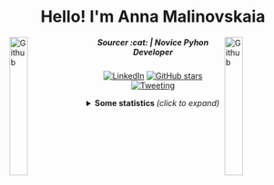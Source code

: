 <h1 align="center">Hello! I'm Anna Malinovskaia</h1>
<a href="url"><img align="left" alt="Github" src="https://octodex.github.com/images/pythocat.png"
                                                  width="25%"/></a>
                                                  
<!-- Any image aligned to the right. Beware the width
<img width="25%" align="right" alt="Github" src="https://octodex.github.com/images/collabocats.jpg" />
-->
<a href="url"><img align="right" alt="Github" src="https://octodex.github.com/images/collabocats.jpg"
                                                  width="25%"/></a>   
                                                  
<h5 align="center">Sourcer :cat: | Novice Pyhon Developer</h5>

<p align="center">
<a align="center" href="https://www.linkedin.com/in/anmalinovskaja/"><img align="center" alt="LinkedIn"
                                                                                   src="https://img.shields.io/badge/-LinkedIn-222222?style=flatsquare&logo=Linkedin&logoColor=white&link=https://www.linkedin.com/in/anmalinovskaja/"></a>
<a align="center" href="https://GitHub.com/Naereen/StrapDown.js/stargazers/"><img align="center" alt="GitHub stars"
                                                                                   src="https://img.shields.io/github/stars/Naereen/StrapDown.js.svg?style=social&label=Star&maxAge=2592000"></a>
<a align="center" href="https://twitter.com/tacitcoast"><img align="center" alt="Tweeting"
                                                                                   src="https://img.shields.io/twitter/url/http/shields.io.svg?style=social"></a>
</p>


<details align="center">
  <summary> <b> Some statistics </b> <i>(click to expand)</i> </summary>

<br><br>
[![Anurag's github stats](https://github-readme-stats.vercel.app/api?username=tacitcoast&theme=blue-green)](https://github.com/tacitcoast/github-readme-stats)
<br><br>

   </div>
</details>

